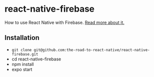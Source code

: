 # react-native-firebase

How to use React Native with Firebase. [Read more about it.](https://www.robinwieruch.de/react-native-firebase/)

## Installation

- `git clone git@github.com:the-road-to-react-native/react-native-firebase.git`
- cd react-native-firebase
- npm install
- expo start
